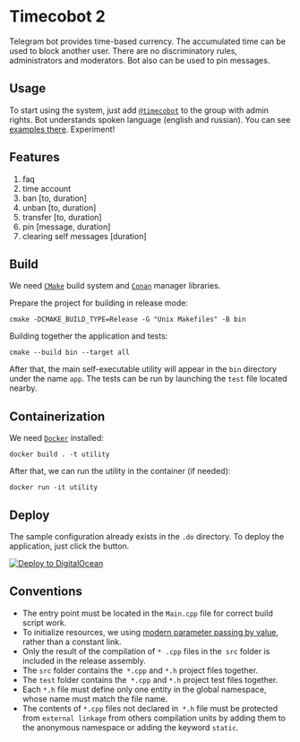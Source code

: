 # Timecobot 2

Telegram bot provides time-based currency. The accumulated time can be used to block another user. There are no
discriminatory rules, administrators and moderators. Bot also can be used to pin messages.

## Usage

To start using the system, just add [`@timecobot`](https://t.me/timecobot) to the group with admin rights. Bot
understands spoken language (english and russian). You can see [examples there](https://habr.com/ru/post/556474/).
Experiment!

## Features

1. faq
1. time account
1. ban [to, duration]
1. unban [to, duration]
1. transfer [to, duration]
1. pin [message, duration]
1. clearing self messages [duration]

## Build

We need [`CMake`](https://cmake.org/download) build system and [`Conan`](https://conan.io) manager libraries.

Prepare the project for building in release mode:

```shell
cmake -DCMAKE_BUILD_TYPE=Release -G "Unix Makefiles" -B bin
```

Building together the application and tests:

```shell
cmake --build bin --target all
```  

After that, the main self-executable utility will appear in the `bin` directory under the name `app`. The tests can be
run by launching the `test` file located nearby.

## Containerization

We need [`Docker`](https://www.docker.com/) installed:

```shell
docker build . -t utility
```

After that, we can run the utility in the container (if needed):

```shell
docker run -it utility
```

## Deploy

The sample configuration already exists in the `.do` directory. To deploy the application, just click the button.

[![Deploy to DigitalOcean](https://www.deploytodo.com/do-btn-blue-ghost.svg)](https://cloud.digitalocean.com/apps/new?repo=https://github.com/demidko/timecobot2/tree/main)

## Conventions

* The entry point must be located in the `Main.cpp` file for correct build script work.
* To initialize resources, we using [modern parameter passing by value](https://habr.com/ru/post/460955/), rather than a
  constant link.
* Only the result of the compilation of `* .cpp` files in the` src` folder is included in the release assembly.
* The `src` folder contains the` *.cpp` and `*.h` project files together.
* The `test` folder contains the` *.cpp` and `*.h` project test files together.
* Each `*.h` file must define only one entity in the global namespace, whose name must match the file name.
* The contents of `*.cpp` files not declared in` *.h` file must be protected from `external linkage` from others
  compilation units by adding them to the anonymous namespace or adding the keyword `static`.
